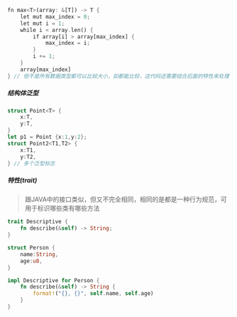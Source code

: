 ```Rust
fn max<T>(array: &[T]) -> T {  
    let mut max_index = 0;  
    let mut i = 1;  
    while i < array.len() {  
        if array[i] > array[max_index] {  
            max_index = i;  
        }  
        i += 1;  
    }  
    array[max_index]  
} // 但不是所有数据类型都可以比较大小，如都能比较，这代码还需要结合后面的特性来处理
```
##### 结构体泛型
```Rust
struct Point<T> {
	x:T,
	y:T,
}
let p1 = Point {x:1,y:2};
struct Point2<T1,T2> {
	x:T1,
	y:T2,
} // 多个泛型标志
```
##### 特性(trait)
>跟JAVA中的接口类似，但又不完全相同，相同的是都是一种行为规范，可用于标识哪些类有哪些方法
```Rust
trait Descriptive {
	fn describe(&self) -> String;
}

struct Person {
	name:String,
	age:u8,
}

impl Descriptive for Person {
	fn describe(&self) -> String {
		format!("{}, {}", self.name, self.age)
	}
}
```


